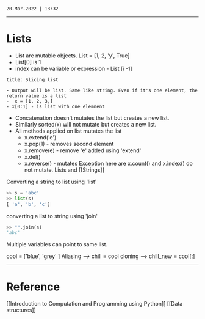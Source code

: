 `20-Mar-2022 | 13:32`


---
# Lists

- List are mutable objects.  List = [1, 2,  'y', True]
- List[0] is 1
- index can be variable or expression - List [i -1]
```ad-tip
title: Slicing list

- Output will be list. Same like string. Even if it's one element, the return value is a list 
-  x = [1, 2, 3,]
- x[0:1] - is list with one elemnent

```

- Concatenation doesn't mutates the list but creates a new list.  
- Similarly sorted(x) will not mutate but creates a new list. 
- All methods applied on list mutates the list 
	- x.extend('e')
	- x.pop(1) - removes second element 
	- x.remove(e)  - remove 'e' added using 'extend'
	- x.del()
	- x.reverse() - mutates
Exception here are x.count() and x.index() do not mutate.
Lists and [[Strings]]

Converting a string to list using 'list'
```py
>> s = 'abc'
>> list(s)
[ 'a', 'b', 'c']
```

converting a list to string using 'join'
```py
>> "".join(s)
'abc'
```

Multiple variables can point to same list.

cool = ['blue', 'grey' ]
Aliasing -->  chill = cool
cloning -->  chill_new = cool[:]

---
# Reference
[[Introduction to Computation and Programming using Python]]
[[Data structures]]